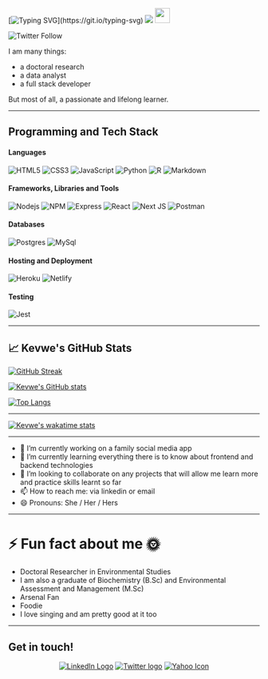[![Typing SVG](https://readme-typing-svg.herokuapp.com?color=%23D87093&size=15&lines=Hello+there%2C+nice+to+meet+you.+I+am+Kevwe!)](https://git.io/typing-svg)
![](banner/githubBanner.png) <img src="https://raw.githubusercontent.com/MartinHeinz/MartinHeinz/master/wave.gif" width="30px">

![Twitter Follow](https://img.shields.io/twitter/follow/Kevwe_Olomu?style=social)

I am many things:
- a doctoral research
- a data analyst
- a full stack developer

But most of all, a passionate and lifelong learner.

---

## Programming and Tech Stack
#### Languages
![HTML5](https://img.shields.io/badge/HTML5-E34F26?style=for-the-badge&logo=html5&logoColor=white)
![CSS3](https://img.shields.io/badge/CSS3-1572B6?style=for-the-badge&logo=css3&logoColor=white)
![JavaScript](https://img.shields.io/badge/JavaScript-323330?style=for-the-badge&logo=javascript&logoColor=F7DF1E)
![Python](https://img.shields.io/badge/Python-FFD43B?style=for-the-badge&logo=python&logoColor=306998)
![R](https://img.shields.io/badge/R-563D7C?style=for-the-badge&logo=r&logocolor=blue)
![Markdown](https://img.shields.io/badge/Markdown-000000?style=for-the-badge&logo=markdown&logoColor=white)

#### Frameworks, Libraries and Tools
![Nodejs](https://img.shields.io/badge/Node.js-339933?style=for-the-badge&logo=nodedotjs&logoColor=white)
![NPM](https://img.shields.io/badge/npm-CB3837?style=for-the-badge&logo=npm&logoColor=white)
![Express](https://img.shields.io/badge/Express.js-404D59?style=for-the-badge)
![React](https://img.shields.io/badge/React-20232A?style=for-the-badge&logo=react&logoColor=61DAFB)
![Next JS](https://img.shields.io/badge/Next-black?style=for-the-badge&logo=next.js&logoColor=white)
![Postman](https://img.shields.io/badge/Postman-FF6C37?style=for-the-badge&logo=postman&logoColor=white)

#### Databases
![Postgres](https://img.shields.io/badge/postgres-%23316192.svg?style=for-the-badge&logo=postgresql&logoColor=white)
![MySql](https://img.shields.io/badge/mysql-20232A.svg?style=for-the-badge&logo=msql&logoColor=white)

#### Hosting and Deployment
![Heroku](https://img.shields.io/badge/heroku-%23430098.svg?style=for-the-badge&logo=heroku&logoColor=white)
![Netlify](https://img.shields.io/badge/netlify-%23000000.svg?style=for-the-badge&logo=netlify&logoColor=#00C7B7)

#### Testing
![Jest](https://img.shields.io/badge/-jest-%23C21325?style=for-the-badge&logo=jest&logoColor=white)

---

## &#x1f4c8; Kevwe's GitHub Stats

[![GitHub Streak](http://github-readme-streak-stats.herokuapp.com?user=kevweolomu&theme=dark&background=000000)](https://git.io/streak-stats)

[![Kevwe's GitHub stats](https://github-readme-stats.vercel.app/api?username=kevweolomu&theme=radical&show_icons=true)](https://github.com/kevweolomu)

[![Top Langs](https://github-readme-stats.vercel.app/api/top-langs/?username=kevweolomu&langs_count=8&theme=synthwave)](https://github.com/anuraghazra/github-readme-stats)

--- 

[![Kevwe's wakatime stats](https://github-readme-stats.vercel.app/api/wakatime?username=kevweolomu)](https://github.com/kevweolomu/github-readme-stats)

---

- 🔭 I’m currently working on a family social media app
- 🌱 I’m currently learning everything there is to know about frontend and backend technologies
- 👯 I’m looking to collaborate on any projects that will allow me learn more and practice skills learnt so far
- 📫 How to reach me: via linkedin or email
- 😄 Pronouns: She / Her / Hers

---

# ⚡ Fun fact about me 🌞
- Doctoral Researcher in Environmental Studies
- I am also a graduate of Biochemistry (B.Sc) and Environmental Assessment and Management (M.Sc)
- Arsenal Fan
- Foodie
- I love singing and am pretty good at it too

---

## Get in touch!
<p align="center">
<a href="https://www.linkedin.com/in/kevweolomu/" title="LinkedIn"><img src="https://img.shields.io/badge/LinkedIn-0077B5?style=for-the-badge&logo=linkedin&logoColor=white"  alt="LinkedIn Logo"  /></a> 
<a href="https://twitter.com/KevweOlomu" title="Twitter"><img src="https://img.shields.io/badge/Twitter-1DA1F2?style=for-the-badge&logo=twitter&logoColor=white"  alt="Twitter logo" /></a> 
<!--     <a href="https://kevweolomu.com/">
		<img src="https://img.shields.io/badge/portfolio-1AA260?style=for-the-badge&logo=About.me&logoColor=white" /> </a> --> 
  <a href="mailto:kevweolomu@yahoo.ca" title="Write me an email"><img src="https://img.shields.io/badge/yahoo-D14836?style=for-the-badge&logo=yahoo&logoColor=white"  alt="Yahoo Icon" /></a>
 </p>
